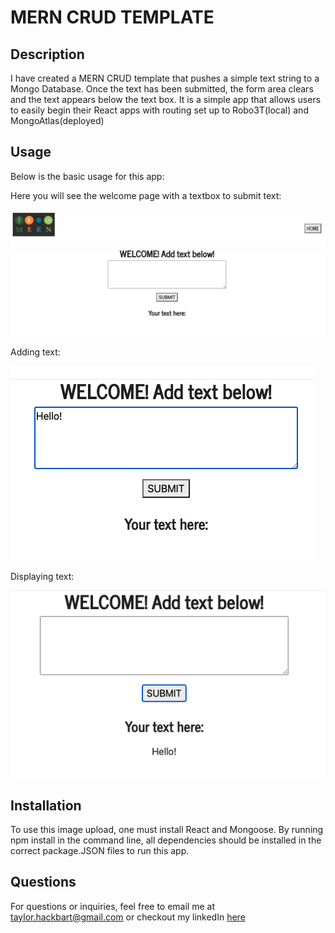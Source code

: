 # MERN CRUD TEMPLATE

## Description
I have created a MERN CRUD template that pushes a simple text string to a Mongo Database. Once the text has been submitted, the form area clears and the text appears below the text box. It is a simple app that allows users to easily begin their React apps with routing set up to Robo3T(local) and MongoAtlas(deployed)

## Usage
Below is the basic usage for this app:

Here you will see the welcome page with a textbox to submit text:

<img src="https://github.com/taylorhackbart/MERN-CRUD/blob/master/readmeimages/Screen%20Shot%202021-03-03%20at%2011.13.59%20AM.png" />
 
Adding text:

<img src="https://github.com/taylorhackbart/MERN-CRUD/blob/master/readmeimages/Screen%20Shot%202021-03-03%20at%2011.14.07%20AM.png" />
          
Displaying text:

<img src="https://github.com/taylorhackbart/MERN-CRUD/blob/master/readmeimages/Screen%20Shot%202021-03-03%20at%2011.14.13%20AM.png" />

## Installation
To use this image upload, one must install React and Mongoose. By running npm install in the command line, all dependencies should be installed in the correct package.JSON files to run this app.

## Questions
For questions or inquiries, feel free to email me at taylor.hackbart@gmail.com or checkout my linkedIn <a href="linkedin.com/taylorhackbart" target="_blank"> here </a>
